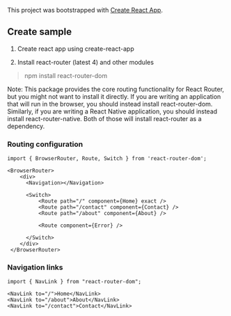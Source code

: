This project was bootstrapped with [Create React App](https://github.com/facebook/create-react-app).

## Create sample

1. Create react app using create-react-app

2. Install react-router (latest 4) and other modules
>npm install react-router-dom

Note: This package provides the core routing functionality for React Router, but you might not want to install it directly. If you are writing an application that will run in the browser, you should instead install react-router-dom. Similarly, if you are writing a React Native application, you should instead install react-router-native. Both of those will install react-router as a dependency.

### Routing configuration

    import { BrowserRouter, Route, Switch } from 'react-router-dom';
    
    <BrowserRouter>
        <div>
          <Navigation></Navigation>

          <Switch>
              <Route path="/" component={Home} exact />
              <Route path="/contact" component={Contact} />
              <Route path="/about" component={About} />

              <Route component={Error} />

          </Switch>
        </div>
     </BrowserRouter>

### Navigation links

    import { NavLink } from "react-router-dom";
    
    <NavLink to="/">Home</NavLink>
    <NavLink to="/about">About</NavLink>
    <NavLink to="/contact">Contact</NavLink>
